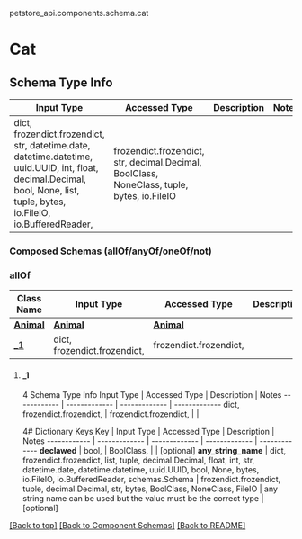 <a name="top"></a>
petstore_api.components.schema.cat
# Cat

## Schema Type Info
Input Type | Accessed Type | Description | Notes
------------ | ------------- | ------------- | -------------
dict, frozendict.frozendict, str, datetime.date, datetime.datetime, uuid.UUID, int, float, decimal.Decimal, bool, None, list, tuple, bytes, io.FileIO, io.BufferedReader,  | frozendict.frozendict, str, decimal.Decimal, BoolClass, NoneClass, tuple, bytes, io.FileIO |  |

### Composed Schemas (allOf/anyOf/oneOf/not)
### allOf
Class Name | Input Type | Accessed Type | Description | Notes
------------- | ------------- | ------------- | ------------- | -------------
[**Animal**](animal.Animal.md) | [**Animal**](animal.Animal.md) | [**Animal**](animal.Animal.md) |  |
[_1](#_1) | dict, frozendict.frozendict,  | frozendict.frozendict,  |  |

1. #### _1
   
   4 Schema Type Info
   Input Type | Accessed Type | Description | Notes
   ------------ | ------------- | ------------- | -------------
   dict, frozendict.frozendict,  | frozendict.frozendict,  |  |
   
   4# Dictionary Keys
   Key | Input Type | Accessed Type | Description | Notes
   ------------ | ------------- | ------------- | ------------- | -------------
   **declawed** | bool,  | BoolClass,  |  | [optional]
   **any_string_name** | dict, frozendict.frozendict, list, tuple, decimal.Decimal, float, int, str, datetime.date, datetime.datetime, uuid.UUID, bool, None, bytes, io.FileIO, io.BufferedReader, schemas.Schema | frozendict.frozendict, tuple, decimal.Decimal, str, bytes, BoolClass, NoneClass, FileIO | any string name can be used but the value must be the correct type | [optional]

[[Back to top]](#top) [[Back to Component Schemas]](../../../README.md#Component-Schemas) [[Back to README]](../../../README.md)
